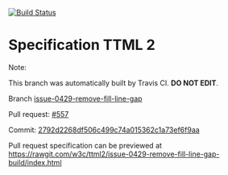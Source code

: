 [![Build Status](https://travis-ci.org/w3c/ttml2.svg?branch=issue-0429-remove-fill-line-gap)](https://travis-ci.org/w3c/ttml2)


# Specification TTML 2


Note:


This branch was automatically built by Travis CI. <b>DO NOT EDIT</b>.


 Branch [issue-0429-remove-fill-line-gap](https://github.com/w3c/ttml2/tree/issue-0429-remove-fill-line-gap)


 Pull request: [#557](https://github.com/w3c/ttml2/pull/557)


 Commit: [2792d2268df506c499c74a015362c1a73ef6f9aa](https://github.com/w3c/ttml2/commit/2792d2268df506c499c74a015362c1a73ef6f9aa)

Pull request specification can be previewed at https://rawgit.com/w3c/ttml2/issue-0429-remove-fill-line-gap-build/index.html




